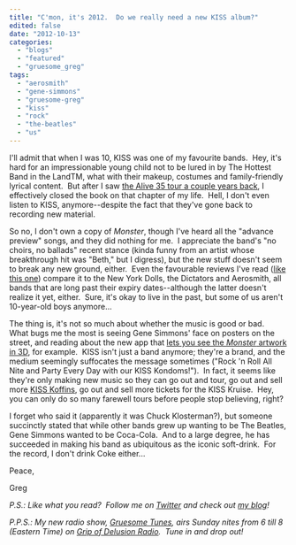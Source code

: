 ```yaml
---
title: "C'mon, it's 2012.  Do we really need a new KISS album?"
edited: false
date: "2012-10-13"
categories:
  - "blogs"
  - "featured"
  - "gruesome_greg"
tags:
  - "aerosmith"
  - "gene-simmons"
  - "gruesome-greg"
  - "kiss"
  - "rock"
  - "the-beatles"
  - "us"
---
```


I'll admit that when I was 10, KISS was one of my favourite bands.  Hey, it's hard for an impressionable young child not to be lured in by The Hottest Band in the LandTM, what with their makeup, costumes and family-friendly lyrical content.  But after I saw [the Alive 35 tour a couple years back](http://www.hellbound.ca/2009/10/my-pre-teen-dream-was-nearly-dashed-by-a-shitty-soundsystem/), I effectively closed the book on that chapter of my life.  Hell, I don't even listen to KISS, anymore--despite the fact that they've gone back to recording new material.

So no, I don't own a copy of _Monster_, though I've heard all the "advance preview" songs, and they did nothing for me.  I appreciate the band's "no choirs, no ballads" recent stance (kinda funny from an artist whose breakthrough hit was "Beth," but I digress), but the new stuff doesn't seem to break any new ground, either.  Even the favourable reviews I've read ([like this one](http://www.bravewords.com/hardwares/1002199)) compare it to the New York Dolls, the Dictators and Aerosmith, all bands that are long past their expiry dates--although the latter doesn't realize it yet, either.  Sure, it's okay to live in the past, but some of us aren't 10-year-old boys anymore...

The thing is, it's not so much about whether the music is good or bad.  What bugs me the most is seeing Gene Simmons' face on posters on the street, and reading about the new app that [lets you see the _Monster_ artwork in 3D](http://www.bravewords.com/news/191773), for example.  KISS isn't just a band anymore; they're a brand, and the medium seemingly suffocates the message sometimes ("Rock 'n Roll All Nite and Party Every Day with our KISS Kondoms!").  In fact, it seems like they're only making new music so they can go out and tour, go out and sell more [KISS Koffins](http://www.oddee.com/_media/imgs/articles/a244_kiss.jpg), go out and sell more tickets for the KISS Kruise.  Hey, you can only do so many farewell tours before people stop believing, right?

I forget who said it (apparently it was Chuck Klosterman?), but someone succinctly stated that while other bands grew up wanting to be The Beatles, Gene Simmons wanted to be Coca-Cola.  And to a large degree, he has succeeded in making his band as ubiquitous as the iconic soft-drink.  For the record, I don't drink Coke either...

Peace,

Greg

_P.S.: Like what you read?  Follow me on [Twitter](http://twitter.com/gruesomeviews) and check out [my blog](http://gruesomeviews.com/)!_

_P.P.S.: My new radio show, [Gruesome Tunes](http://gruesomeviews.com/category/music/gruesome-tunes/), airs Sunday nites from 6 till 8 (Eastern Time) on [Grip of Delusion Radio](http://www.steamingheathen.com/delusion/).  Tune in and drop out!_
